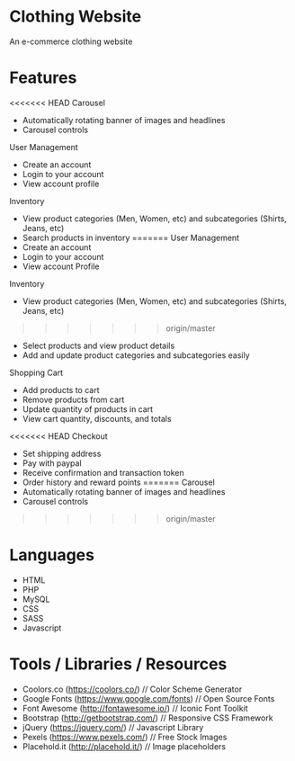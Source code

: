 # Clothing Website
An e-commerce clothing website

# Features
<<<<<<< HEAD
Carousel
- Automatically rotating banner of images and headlines
- Carousel controls

User Management
- Create an account
- Login to your account
- View account profile

Inventory
- View product categories (Men, Women, etc) and subcategories (Shirts, Jeans, etc)
- Search products in inventory
=======
User Management
- Create an account
- Login to your account
- View account Profile

Inventory
- View product categories (Men, Women, etc) and subcategories (Shirts, Jeans, etc)
>>>>>>> origin/master
- Select products and view product details
- Add and update product categories and subcategories easily

Shopping Cart
- Add products to cart
- Remove products from cart
- Update quantity of products in cart
- View cart quantity, discounts, and totals

<<<<<<< HEAD
Checkout
- Set shipping address
- Pay with paypal
- Receive confirmation and transaction token
- Order history and reward points
=======
Carousel
- Automatically rotating banner of images and headlines
- Carousel controls
>>>>>>> origin/master

# Languages
- HTML
- PHP
- MySQL
- CSS
- SASS
- Javascript

# Tools / Libraries / Resources
- Coolors.co (https://coolors.co/) // Color Scheme Generator
- Google Fonts (https://www.google.com/fonts) // Open Source Fonts
- Font Awesome (http://fontawesome.io/) // Iconic Font Toolkit
- Bootstrap (http://getbootstrap.com/) // Responsive CSS Framework
- jQuery (https://jquery.com/) // Javascript Library
- Pexels (https://www.pexels.com/) // Free Stock Images
- Placehold.it (http://placehold.it/) // Image placeholders
